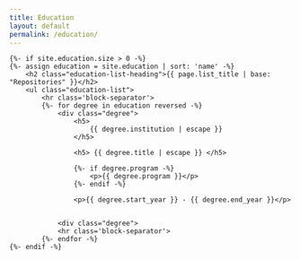 ```yaml
---
title: Education
layout: default
permalink: /education/
---
```


<div class="education">
  <!-- {%- if page.title -%} -->
  <!--   <h1 class="page-heading">{{ page.title }}</h1> -->
  <!-- {%- endif -%} -->

	{%- if site.education.size > 0 -%}
	{%- assign education = site.education | sort: 'name' -%}
		<h2 class="education-list-heading">{{ page.list_title | base: "Repositories" }}</h2>
		<ul class="education-list">
            <hr class='block-separator'>
            {%- for degree in education reversed -%}
                <div class="degree">
                    <h5>
                        {{ degree.institution | escape }}
                    </h5>

                    <h5> {{ degree.title | escape }} </h5>

                    {%- if degree.program -%}
                        <p>{{ degree.program }}</p>
                    {%- endif -%}

                    <p>{{ degree.start_year }} - {{ degree.end_year }}</p>


                <div class="degree">
                <hr class='block-separator'>
			{%- endfor -%}
	{%- endif -%}

</div>

